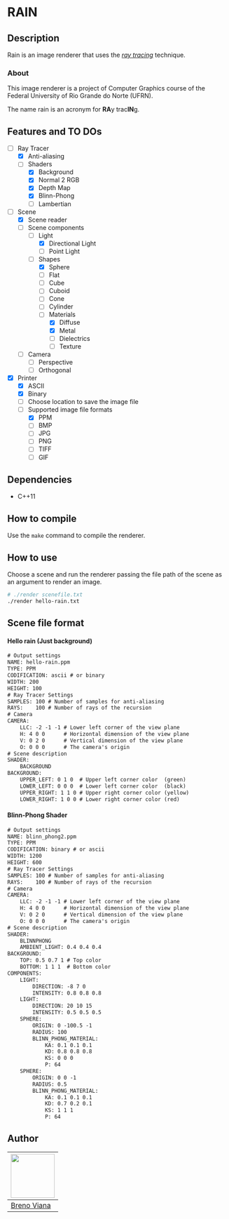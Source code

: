# RAIN

## Description

Rain is an image renderer that uses the [_ray tracing_](https://en.wikipedia.org/wiki/Ray_tracing_(graphics)) technique.

### About

This image renderer is a project of Computer Graphics course of the Federal University of Rio Grande do Norte (UFRN).

The name rain is an acronym for **RA**y trac**IN**g.

## Features and TO DOs

- [ ] Ray Tracer
  - [x] Anti-aliasing
  - [ ] Shaders
    - [x] Background
    - [x] Normal 2 RGB
    - [x] Depth Map
    - [x] Blinn-Phong
    - [ ] Lambertian

- [ ] Scene
  - [x] Scene reader
  - [ ] Scene components
    - [ ] Light
      - [x] Directional Light
      - [ ] Point Light
    - [ ] Shapes
      - [x] Sphere
      - [ ] Flat
      - [ ] Cube
      - [ ] Cuboid
      - [ ] Cone
      - [ ] Cylinder
      - [ ] Materials
        - [x] Diffuse
        - [x] Metal
        - [ ] Dielectrics
        - [ ] Texture
  - [ ] Camera
    - [ ] Perspective
    - [ ] Orthogonal

- [x] Printer
  - [x] ASCII
  - [x] Binary
  - [ ] Choose location to save the image file
  - [ ] Supported image file formats
    - [x] PPM
    - [ ] BMP
    - [ ] JPG
    - [ ] PNG
    - [ ] TIFF
    - [ ] GIF

## Dependencies

- C++11

## How to compile

Use the ```make``` command to compile the renderer.

## How to use

Choose a scene and run the renderer passing the file path of the scene as an argument to render an image.

```bash
# ./render scenefile.txt
./render hello-rain.txt
```

## Scene file format

#### Hello rain (Just background)

```txt
# Output settings
NAME: hello-rain.ppm
TYPE: PPM
CODIFICATION: ascii # or binary
WIDTH: 200
HEIGHT: 100
# Ray Tracer Settings
SAMPLES: 100 # Number of samples for anti-aliasing
RAYS:    100 # Number of rays of the recursion
# Camera
CAMERA:
    LLC: -2 -1 -1 # Lower left corner of the view plane
    H: 4 0 0      # Horizontal dimension of the view plane
    V: 0 2 0      # Vertical dimension of the view plane
    O: 0 0 0      # The camera's origin
# Scene description
SHADER:
    BACKGROUND
BACKGROUND:
    UPPER_LEFT: 0 1 0  # Upper left corner color  (green)
    LOWER_LEFT: 0 0 0  # Lower left corner color  (black)
    UPPER_RIGHT: 1 1 0 # Upper right corner color (yellow)
    LOWER_RIGHT: 1 0 0 # Lower right corner color (red)

```

#### Blinn-Phong Shader

```txt
# Output settings
NAME: blinn_phong2.ppm
TYPE: PPM
CODIFICATION: binary # or ascii
WIDTH: 1200
HEIGHT: 600
# Ray Tracer Settings
SAMPLES: 100 # Number of samples for anti-aliasing
RAYS:    100 # Number of rays of the recursion
# Camera
CAMERA:
    LLC: -2 -1 -1 # Lower left corner of the view plane
    H: 4 0 0      # Horizontal dimension of the view plane
    V: 0 2 0      # Vertical dimension of the view plane
    O: 0 0 0      # The camera's origin
# Scene description
SHADER:
    BLINNPHONG
    AMBIENT_LIGHT: 0.4 0.4 0.4
BACKGROUND:
    TOP: 0.5 0.7 1 # Top color
    BOTTOM: 1 1 1  # Bottom color
COMPONENTS:
    LIGHT:
        DIRECTION: -8 7 0
        INTENSITY: 0.8 0.8 0.8
    LIGHT:
        DIRECTION: 20 10 15
        INTENSITY: 0.5 0.5 0.5
    SPHERE:
        ORIGIN: 0 -100.5 -1
        RADIUS: 100
        BLINN_PHONG_MATERIAL:
            KA: 0.1 0.1 0.1
            KD: 0.8 0.8 0.8
            KS: 0 0 0
            P: 64
    SPHERE:
        ORIGIN: 0 0 -1
        RADIUS: 0.5
        BLINN_PHONG_MATERIAL:
            KA: 0.1 0.1 0.1
            KD: 0.7 0.2 0.1
            KS: 1 1 1
            P: 64

```

## Author

[<img src="https://avatars2.githubusercontent.com/u/17532418?v=3&s=400" width="100"/>](https://github.com/brenov) |
---|
[Breno Viana](https://github.com/brenov) |
